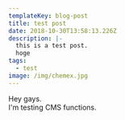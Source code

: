 ```yaml
---
templateKey: blog-post
title: test post
date: 2018-10-30T13:58:13.226Z
description: |-
  this is a test post.
  hoge
tags:
  - test
image: /img/chemex.jpg
---
```

Hey gays.\
I'm testing CMS functions.
